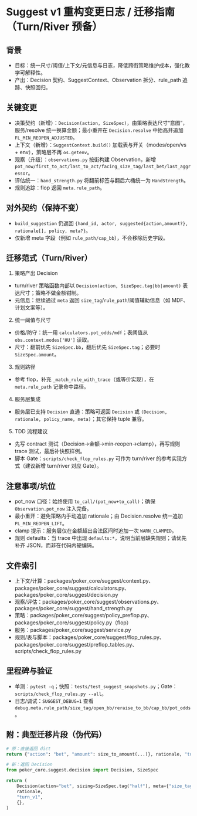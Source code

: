 # Suggest v1 重构变更日志 / 迁移指南（Turn/River 预备）

## 背景
- 目标：统一尺寸/阈值/上下文/元信息与日志，降低跨街策略维护成本，强化教学可解释性。
- 产出：Decision 契约、SuggestContext、Observation 拆分、rule_path 追踪、快照回归。

## 关键变更
- 决策契约（新增）：`Decision(action, SizeSpec)`，由策略表达尺寸“意图”，服务/resolve 统一换算金额；最小重开在 `Decision.resolve` 中抬高并追加 `FL_MIN_REOPEN_ADJUSTED`。
- 上下文（新增）：`SuggestContext.build()` 加载表与开关（modes/open/vs + env），策略层不再 `os.getenv`。
- 观察（升级）：`observations.py` 按街构建 Observation，新增 `pot_now/first_to_act/last_to_act/facing_size_tag/last_bet/last_aggressor`。
- 评估统一：`hand_strength.py` 将翻前标签与翻后六桶统一为 `HandStrength`。
- 规则追踪：flop 返回 `meta.rule_path`。

## 对外契约（保持不变）
- `build_suggestion` 仍返回 `{hand_id, actor, suggested{action,amount?}, rationale[], policy, meta?}`。
- 仅新增 meta 字段（例如 `rule_path/cap_bb`），不会移除历史字段。

## 迁移范式（Turn/River）
1) 策略产出 Decision
- turn/river 策略函数内部以 `Decision(action, SizeSpec.tag|bb|amount)` 表达尺寸；策略不做金额钳制。
- 元信息：继续通过 `meta` 返回 `size_tag`/`rule_path`/阈值辅助信息（如 MDF、计划文案等）。

2) 统一阈值与尺寸
- 价格/防守：统一用 `calculators.pot_odds/mdf`；表阈值从 `obs.context.modes['HU']` 读取。
- 尺寸：翻前优先 `SizeSpec.bb`，翻后优先 `SizeSpec.tag`；必要时 `SizeSpec.amount`。

3) 规则路径
- 参考 flop，补充 `_match_rule_with_trace`（或等价实现），在 `meta.rule_path` 记录命中路径。

4) 服务层集成
- 服务层已支持 `Decision` 直通：策略可返回 `Decision` 或 `(Decision, rationale, policy_name, meta)`；其它保持 tuple 兼容。

5) TDD 流程建议
- 先写 contract 测试（Decision→金额→min‑reopen→clamp），再写规则 trace 测试，最后补快照样例。
- 脚本 Gate：`scripts/check_flop_rules.py` 可作为 turn/river 的参考实现方式（建议新增 turn/river 对应 Gate）。

## 注意事项/坑位
- pot_now 口径：始终使用 `to_call/(pot_now+to_call)`；确保 `Observation.pot_now` 注入完备。
- 最小重开：避免策略内手动追加 rationale；由 Decision.resolve 统一追加 `PL_MIN_REOPEN_LIFT`。
- clamp 提示：服务层仅在金额超出合法区间时追加一次 `WARN_CLAMPED`。
- 规则 defaults：当 trace 中出现 `defaults:*`，说明当前层缺失规则；请优先补齐 JSON，而非在代码内硬编码。

## 文件索引
- 上下文/计算：packages/poker_core/suggest/context.py、packages/poker_core/suggest/calculators.py、packages/poker_core/suggest/decision.py
- 观察/评估：packages/poker_core/suggest/observations.py、packages/poker_core/suggest/hand_strength.py
- 策略：packages/poker_core/suggest/policy_preflop.py、packages/poker_core/suggest/policy.py（flop）
- 服务：packages/poker_core/suggest/service.py
- 规则/表与脚本：packages/poker_core/suggest/flop_rules.py、packages/poker_core/suggest/preflop_tables.py、scripts/check_flop_rules.py

## 里程碑与验证
- 单测：`pytest -q`；快照：`tests/test_suggest_snapshots.py`；Gate：`scripts/check_flop_rules.py --all`。
- 日志/调试：`SUGGEST_DEBUG=1` 查看 `debug.meta.rule_path/size_tag/open_bb/reraise_to_bb/cap_bb/pot_odds`。

## 附：典型迁移片段（伪代码）
```python
# 原：直接返回 dict
return {"action": "bet", "amount": size_to_amount(...)}, rationale, "turn_v1", {"size_tag": "half"}

# 新：返回 Decision
from poker_core.suggest.decision import Decision, SizeSpec

return (
    Decision(action="bet", sizing=SizeSpec.tag("half"), meta={"size_tag": "half", "rule_path": path}),
    rationale,
    "turn_v1",
    {},
)
```
